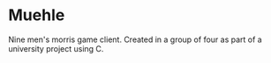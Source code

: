 # Muehle

Nine men's morris game client. Created in a group of four as part of a university project using C.
